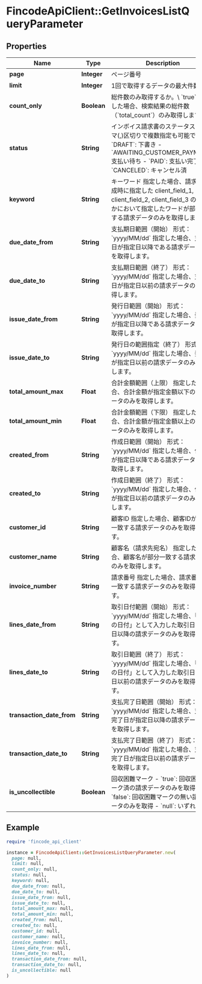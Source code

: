# FincodeApiClient::GetInvoicesListQueryParameter

## Properties

| Name | Type | Description | Notes |
| ---- | ---- | ----------- | ----- |
| **page** | **Integer** | ページ番号 | [optional] |
| **limit** | **Integer** | 1回で取得するデータの最大件数 | [optional] |
| **count_only** | **Boolean** | 総件数のみ取得するか。\\ &#x60;true&#x60;を指定した場合、検索結果の総件数（&#x60;total_count&#x60;）のみ取得します。  | [optional] |
| **status** | **String** | インボイス請求書のステータス       カンマ(,)区切りで複数指定も可能です。       - &#x60;DRAFT&#x60;: 下書き - &#x60;AWAITING_CUSTOMER_PAYMENT&#x60;: 支払い待ち - &#x60;PAID&#x60;: 支払い完了 - &#x60;CANCELED&#x60;: キャンセル済  | [optional] |
| **keyword** | **String** | キーワード      指定した場合、請求書作成時に指定した client_field_1, client_field_2, client_field_3 のいずれかにおいて指定したワードが部分一致する請求データのみを取得します。  | [optional] |
| **due_date_from** | **String** | 支払期日範囲（開始）   形式： &#x60;yyyy/MM/dd&#x60;      指定した場合、支払期日が指定日以降である請求データのみを取得します。  | [optional] |
| **due_date_to** | **String** | 支払期日範囲（終了）   形式： &#x60;yyyy/MM/dd&#x60;      指定した場合、支払期日が指定日以前の請求データのみを取得します。  | [optional] |
| **issue_date_from** | **String** | 発行日範囲（開始）   形式： &#x60;yyyy/MM/dd&#x60;      指定した場合、発行日が指定日以降である請求データのみを取得します。  | [optional] |
| **issue_date_to** | **String** | 発行日の範囲指定（終了）   形式： &#x60;yyyy/MM/dd&#x60;      指定した場合、発行日が指定日以前の請求データのみを取得します。  | [optional] |
| **total_amount_max** | **Float** | 合計金額範囲（上限）      指定した場合、合計金額が指定金額以下の請求データのみを取得します。  | [optional] |
| **total_amount_min** | **Float** | 合計金額範囲（下限）      指定した場合、合計金額が指定金額以上の請求データのみを取得します。  | [optional] |
| **created_from** | **String** | 作成日範囲（開始）   形式： &#x60;yyyy/MM/dd&#x60;      指定した場合、作成日が指定日以降である請求データのみを取得します。  | [optional] |
| **created_to** | **String** | 作成日範囲（終了）   形式： &#x60;yyyy/MM/dd&#x60;      指定した場合、作成日が指定日以前の請求データのみを取得します。  | [optional] |
| **customer_id** | **String** | 顧客ID      指定した場合、顧客IDが完全一致する請求データのみを取得します。  | [optional] |
| **customer_name** | **String** | 顧客名（請求先宛名）      指定した場合、顧客名が部分一致する請求データのみを取得します。  | [optional] |
| **invoice_number** | **String** | 請求番号      指定した場合、請求番号が一致する請求データのみを取得します。  | [optional] |
| **lines_date_from** | **String** | 取引日付範囲（開始）   形式： &#x60;yyyy/MM/dd&#x60;      指定した場合、「取引の日付」として入力した取引日が指定日以降の請求データのみを取得します。  | [optional] |
| **lines_date_to** | **String** | 取引日範囲（終了）   形式： &#x60;yyyy/MM/dd&#x60;      指定した場合、「取引の日付」として入力した取引日が指定日以前の請求データのみを取得します。  | [optional] |
| **transaction_date_from** | **String** | 支払完了日範囲（開始）   形式： &#x60;yyyy/MM/dd&#x60;      指定した場合、支払い完了日が指定日以降の請求データのみを取得します。  | [optional] |
| **transaction_date_to** | **String** | 支払完了日範囲（終了）   形式： &#x60;yyyy/MM/dd&#x60;      指定した場合、支払い完了日が指定日以前の請求データのみを取得します。  | [optional] |
| **is_uncollectible** | **Boolean** | 回収困難マーク      - &#x60;true&#x60;: 回収困難マーク済の請求データのみを取得 - &#x60;false&#x60;: 回収困難マークの無い請求データのみを取得 - &#x60;null&#x60;: いずれも取得  | [optional] |

## Example

```ruby
require 'fincode_api_client'

instance = FincodeApiClient::GetInvoicesListQueryParameter.new(
  page: null,
  limit: null,
  count_only: null,
  status: null,
  keyword: null,
  due_date_from: null,
  due_date_to: null,
  issue_date_from: null,
  issue_date_to: null,
  total_amount_max: null,
  total_amount_min: null,
  created_from: null,
  created_to: null,
  customer_id: null,
  customer_name: null,
  invoice_number: null,
  lines_date_from: null,
  lines_date_to: null,
  transaction_date_from: null,
  transaction_date_to: null,
  is_uncollectible: null
)
```

